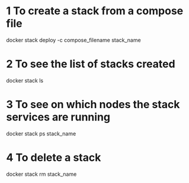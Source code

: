 # 1 To create a stack from a compose file
  docker stack deploy -c compose_filename stack_name

# 2 To see the list of stacks created
  docker stack ls

# 3 To see on which nodes the stack services are running
  docker stack ps stack_name

# 4 To delete a stack
  docker stack rm stack_name
